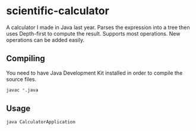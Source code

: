 # scientific-calculator
A calculator I made in Java last year. Parses the expression into a tree then uses Depth-first to compute the result. Supports most operations. New operations can be added easily.

## Compiling

You need to have Java Development Kit installed in order to compile the source files.

```bash
javac *.java
```

## Usage

```bash
java CalculatorApplication
```